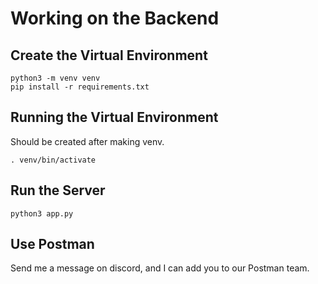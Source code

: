 # Working on the Backend
## Create the Virtual Environment
```
python3 -m venv venv
pip install -r requirements.txt
```

## Running the Virtual Environment
Should be created after making venv. 
```
. venv/bin/activate
```  

## Run the Server
```
python3 app.py
```

## Use Postman
Send me a message on discord, and I can add you to our Postman team.